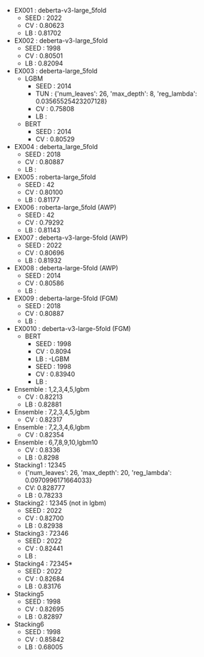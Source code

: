- EX001 : deberta-v3-large_5fold
    - SEED : 2022
    - CV : 0.80623
    - LB : 0.81702
- EX002 : deberta-v3-large_5fold
    - SEED : 1998
    - CV : 0.80501
    - LB : 0.82094
- EX003 : deberta-large_5fold
    - LGBM
        - SEED : 2014
        - TUN : {'num_leaves': 26, 'max_depth': 8, 'reg_lambda': 0.03565525423207128}
        - CV : 0.75808
        - LB : 
    - BERT
        - SEED : 2014
        - CV : 0.80529
- EX004 : deberta_large_5fold
    - SEED : 2018
    - CV : 0.80887
    - LB : 
- EX005 : roberta-large_5fold
    - SEED : 42
    - CV : 0.80100
    - LB : 0.81177
- EX006 : roberta-large_5fold (AWP)
    - SEED : 42
    - CV : 0.79292
    - LB : 0.81143
- EX007 : deberta-v3-large-5fold (AWP)
    - SEED : 2022
    - CV : 0.80696
    - LB : 0.81932
- EX008 : deberta-large-5fold (AWP)
    - SEED : 2014
    - CV : 0.80586
    - LB : 
- EX009 : deberta-large-5fold (FGM)
    - SEED : 2018
    - CV : 0.80887
    - LB : 
- EX0010 : deberta-v3-large-5fold (FGM)
    - BERT
        - SEED : 1998
        - CV : 0.8094
        - LB : 
    -LGBM
        - SEED : 1998
        - CV : 0.83940
        - LB : 
- Ensemble : 1,2,3,4,5,lgbm
    - CV : 0.82213
    - LB : 0.82881
- Ensemble : 7,2,3,4,5,lgbm
    - CV : 0.82317
- Ensemble : 7,2,3,4,6,lgbm
    - CV : 0.82354
- Ensemble : 6,7,8,9,10,lgbm10
    - CV : 0.8336
    - LB : 0.8298
- Stacking1 : 12345
    - {'num_leaves': 26, 'max_depth': 20, 'reg_lambda': 0.0970996171664033}
    - CV: 0.828777
    - LB : 0.78233
- Stacking2 : 12345 (not in lgbm)
    - SEED : 2022
    - CV : 0.82700
    - LB : 0.82938
- Stacking3 : 72346
    - SEED : 2022
    - CV : 0.82441
    - LB : 
- Stacking4 : 72345*
    - SEED : 2022
    - CV : 0.82684
    - LB : 0.83176
- Stacking5
    - SEED : 1998
    - CV : 0.82695
    - LB : 0.82897
- Stacking6
    - SEED : 1998
    - CV : 0.85842
    - LB : 0.68005
